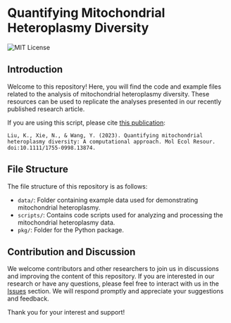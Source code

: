 # Quantifying Mitochondrial Heteroplasmy Diversity

![MIT License](https://img.shields.io/badge/license-MIT-blue)

## Introduction

Welcome to this repository! Here, you will find the code and example files related to the analysis of mitochondrial heteroplasmy diversity. These resources can be used to replicate the analyses presented in our recently published research article.

If you are using this script, please cite [this publication](https://onlinelibrary.wiley.com/doi/abs/10.1111/1755-0998.13874):

```
Liu, K., Xie, N., & Wang, Y. (2023). Quantifying mitochondrial heteroplasmy diversity: A computational approach. Mol Ecol Resour. doi:10.1111/1755-0998.13874.
```

## File Structure

The file structure of this repository is as follows:

- `data/`: Folder containing example data used for demonstrating mitochondrial heteroplasmy.
- `scripts/`: Contains code scripts used for analyzing and processing the mitochondrial heteroplasmy data.
- `pkg/`: Folder for the Python package.

## Contribution and Discussion

We welcome contributors and other researchers to join us in discussions and improving the content of this repository. If you are interested in our research or have any questions, please feel free to interact with us in the [Issues](https://github.com/zergger/hp_diversity/issues) section. We will respond promptly and appreciate your suggestions and feedback.

Thank you for your interest and support!
